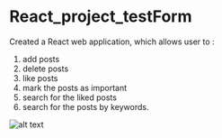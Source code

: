 ﻿# React_project_testForm
 
 Created a React web application, which allows user to :
 1) add posts
 2) delete posts
 3) like posts
 4) mark the posts as important
 5) search for the liked posts 
 6) search for the posts by keywords.
 
 ![alt text](https://github.com/[JevgenijsKonevs]/[React_project_testForm]/blob/[branch]/Capture.png?raw=true)
 
